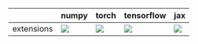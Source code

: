 |            | numpy                                                                                                                                                              | torch                                                                                                                                                              | tensorflow                                                                                                                                                         | jax                                                                                                                                                                |
|:-----------|:-------------------------------------------------------------------------------------------------------------------------------------------------------------------|:-------------------------------------------------------------------------------------------------------------------------------------------------------------------|:-------------------------------------------------------------------------------------------------------------------------------------------------------------------|:-------------------------------------------------------------------------------------------------------------------------------------------------------------------|
| extensions | <a href="https://github.com/unifyai/ivy/actions/runs/3251408491" rel="noopener noreferrer" target="_blank"><img src=https://img.shields.io/badge/-failure-red></a> | <a href="https://github.com/unifyai/ivy/actions/runs/3251245179" rel="noopener noreferrer" target="_blank"><img src=https://img.shields.io/badge/-failure-red></a> | <a href="https://github.com/unifyai/ivy/actions/runs/3251408491" rel="noopener noreferrer" target="_blank"><img src=https://img.shields.io/badge/-failure-red></a> | <a href="https://github.com/unifyai/ivy/actions/runs/3251408491" rel="noopener noreferrer" target="_blank"><img src=https://img.shields.io/badge/-failure-red></a> |